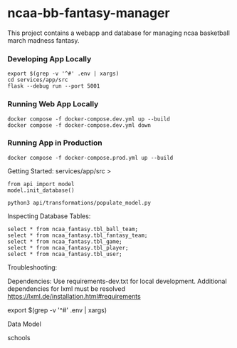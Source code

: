 # ncaa-bb-fantasy-manager

This project contains a webapp and database for managing ncaa basketball march madness fantasy.

### Developing App Locally
    export $(grep -v '^#' .env | xargs)
    cd services/app/src
    flask --debug run --port 5001

### Running Web App Locally
    docker compose -f docker-compose.dev.yml up --build
    docker compose -f docker-compose.dev.yml down

### Running App in Production
    docker compose -f docker-compose.prod.yml up --build

Getting Started:
    services/app/src >

    from api import model
    model.init_database()

    python3 api/transformations/populate_model.py

Inspecting Database Tables:

    select * from ncaa_fantasy.tbl_ball_team;
    select * from ncaa_fantasy.tbl_fantasy_team;
    select * from ncaa_fantasy.tbl_game;
    select * from ncaa_fantasy.tbl_player;
    select * from ncaa_fantasy.tbl_user;

Troubleshooting:

Dependencies:
Use requirements-dev.txt for local development.
Additional dependencies for lxml must be resolved
https://lxml.de/installation.html#requirements


export $(grep -v '^#' .env | xargs)

Data Model

schools

